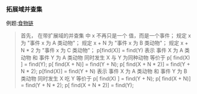 ### 拓展域并查集
例题:[食物链](https://hydro.ac/d/CUIT_DSA/p/P2024)
>	首先， 在带扩展域的并查集 中 x 不再只是一个 值，而是一个事件； 
	规定    x       为 "事件 x 为 A 类动物"；
	规定  x + N     为 "事件 x 为 B 类动物"；
	规定 x + N * 2  为 "事件 x 为 C 类动物"；
	p[find(X)] = find(Y) 表示 
	        事件 X 为 A 类动物 和 事件 Y 为 A 类动物 同时发生
	X 与 Y 为同种动物 等价于 
	        p[ find(X) ] = find(Y);
	        p[ find(X + N)] = find(Y + N);
	        p[ find(X + N * 2)] = find(Y + N * 2);
	p[find(X)] = find(Y + N) 表示
	        事件 X 为 A 类动物 和 事件 Y 为 B 类动物 同时发生
	X 吃 Y 等价于
	        p[ find(X) ] = find(Y + N);
	        p[ find(X + N)] = find(Y + N * 2);
	        p[ find(X + N * 2)] = find(Y);
